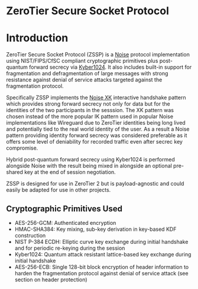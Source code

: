 ZeroTier Secure Socket Protocol
======

# Introduction

ZeroTier Secure Socket Protocol (ZSSP) is a [Noise](http://noiseprotocol.org) protocol implementation using NIST/FIPS/CfSC compliant cryptographic primitives plus post-quantum forward secrecy via [Kyber1024](https://pq-crystals.org/kyber/). It also includes built-in support for fragmentation and defragmentation of large messages with strong resistance against denial of service attacks targeted against the fragmentation protocol.

Specifically ZSSP implements the [Noise XK](http://noiseprotocol.org/noise.html#interactive-handshake-patterns-fundamental) interactive handshake pattern which provides strong forward secrecy not only for data but for the identities of the two participants in the sesssion. The XK pattern was chosen instead of the more popular IK pattern used in popular Noise implementations like Wireguard due to ZeroTier identities being long lived and potentially tied to the real world identity of the user. As a result a Noise pattern providing identity forward secrecy was considered preferable as it offers some level of deniability for recorded traffic even after secrec key compromise.

Hybrid post-quantum forward secrecy using Kyber1024 is performed alongside Noise with the result being mixed in alongside an optional pre-shared key at the end of session negotiation.

ZSSP is designed for use in ZeroTier 2 but is payload-agnostic and could easily be adapted for use in other projects.

## Cryptographic Primitives Used

 - AES-256-GCM: Authenticated encryption
 - HMAC-SHA384: Key mixing, sub-key derivation in key-based KDF construction
 - NIST P-384 ECDH: Elliptic curve key exchange during initial handshake and for periodic re-keying during the session
 - Kyber1024: Quantum attack resistant lattice-based key exchange during initial handshake
 - AES-256-ECB: Single 128-bit block encryption of header information to harden the fragmentation protocol against denial of service attack (see section on header protection)

